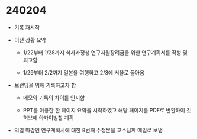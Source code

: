 # 240204

- 기록 재시작

- 이전 상황 요약

    - 1/22부터 1/28까지 석사과정생 연구지원장려금을 위한 연구계획서를 작성 및 퇴고함

    - 1/29부터 2/2까지 일본을 여행하고 2/3에 서울로 돌아옴

- 브랜딩을 위해 기록하고자 함 

    - 메모와 기록의 차이를 인지함

    - PPT를 이용한 한 페이지 요약을 시작하였고 해당 페이지를 PDF로 변환하여 깃허브에 아카이빙할 계획

- 익일 마감인 연구계획서에 대한 8번째 수정본을 교수님께 메일로 보냄 

